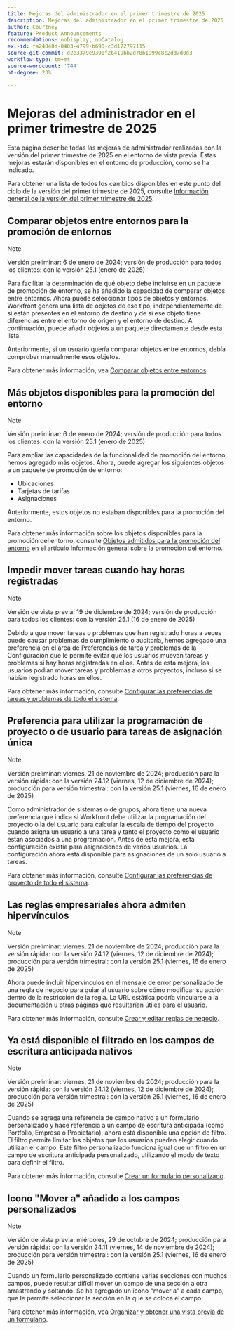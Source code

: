 ```yaml
---
title: Mejoras del administrador en el primer trimestre de 2025
description: Mejoras del administrador en el primer trimestre de 2025
author: Courtney
feature: Product Announcements
recommendations: noDisplay, noCatalog
exl-id: fa24040d-0403-4799-b690-c3d172797115
source-git-commit: d2e3379e9390f2b419bb2d78b1999c8c2dd7d0d3
workflow-type: tm+mt
source-wordcount: '744'
ht-degree: 23%

---
```


# Mejoras del administrador en el primer trimestre de 2025

Esta página describe todas las mejoras de administrador realizadas con la versión del primer trimestre de 2025 en el entorno de vista previa. Estas mejoras estarán disponibles en el entorno de producción, como se ha indicado.

Para obtener una lista de todos los cambios disponibles en este punto del ciclo de la versión del primer trimestre de 2025, consulte [Información general de la versión del primer trimestre de 2025](/help/quicksilver/product-announcements/product-releases/25-q1-release-activity/25-q1-release-overview.md).

## Comparar objetos entre entornos para la promoción de entornos

>[!NOTE]
>
>Versión preliminar: 6 de enero de 2024; versión de producción para todos los clientes: con la versión 25.1 (enero de 2025)

Para facilitar la determinación de qué objeto debe incluirse en un paquete de promoción de entorno, se ha añadido la capacidad de comparar objetos entre entornos. Ahora puede seleccionar tipos de objetos y entornos. Workfront genera una lista de objetos de ese tipo, independientemente de si están presentes en el entorno de destino y de si ese objeto tiene diferencias entre el entorno de origen y el entorno de destino. A continuación, puede añadir objetos a un paquete directamente desde esta lista.

Anteriormente, si un usuario quería comparar objetos entre entornos, debía comprobar manualmente esos objetos.

Para obtener más información, vea [Comparar objetos entre entornos](/help/quicksilver/administration-and-setup/set-up-workfront/workfront-testing-environments/environment-promotion-compare.md).

## Más objetos disponibles para la promoción del entorno

>[!NOTE]
>
>Versión preliminar: 6 de enero de 2024; versión de producción para todos los clientes: con la versión 25.1 (enero de 2025)

Para ampliar las capacidades de la funcionalidad de promoción del entorno, hemos agregado más objetos. Ahora, puede agregar los siguientes objetos a un paquete de promoción de entorno:

* Ubicaciones
* Tarjetas de tarifas
* Asignaciones

Anteriormente, estos objetos no estaban disponibles para la promoción del entorno.

Para obtener más información sobre los objetos disponibles para la promoción del entorno, consulte [Objetos admitidos para la promoción del entorno](/help/quicksilver/administration-and-setup/set-up-workfront/workfront-testing-environments/environment-promotion-in-wf.md#supported-objects-for-environment-promotion) en el artículo Información general sobre la promoción del entorno.

## Impedir mover tareas cuando hay horas registradas

>[!NOTE]
>
>Versión de vista previa: 19 de diciembre de 2024; versión de producción para todos los clientes: con la versión 25.1 (16 de enero de 2025)

Debido a que mover tareas o problemas que han registrado horas a veces puede causar problemas de cumplimiento o auditoría, hemos agregado una preferencia en el área de Preferencias de tarea y problemas de la Configuración que le permite evitar que los usuarios muevan tareas y problemas si hay horas registradas en ellos. Antes de esta mejora, los usuarios podían mover tareas y problemas a otros proyectos, incluso si se habían registrado horas en ellos.

Para obtener más información, consulte [Configurar las preferencias de tareas y problemas de todo el sistema](/help/quicksilver/administration-and-setup/set-up-workfront/configure-system-defaults/set-task-issue-preferences.md).

## Preferencia para utilizar la programación de proyecto o de usuario para tareas de asignación única

>[!NOTE]
>
>Versión preliminar: viernes, 21 de noviembre de 2024; producción para la versión rápida: con la versión 24.12 (viernes, 12 de diciembre de 2024); producción para versión trimestral: con la versión 25.1 (viernes, 16 de enero de 2025)

Como administrador de sistemas o de grupos, ahora tiene una nueva preferencia que indica si Workfront debe utilizar la programación del proyecto o la del usuario para calcular la escala de tiempo del proyecto cuando asigna un usuario a una tarea y tanto el proyecto como el usuario están asociados a una programación. Antes de esta mejora, esta configuración existía para asignaciones de varios usuarios. La configuración ahora está disponible para asignaciones de un solo usuario a tareas.

Para obtener más información, consulte [Configurar las preferencias de proyecto de todo el sistema](/help/quicksilver/administration-and-setup/set-up-workfront/configure-system-defaults/set-project-preferences.md).

## Las reglas empresariales ahora admiten hipervínculos

>[!NOTE]
>
>Versión preliminar: viernes, 21 de noviembre de 2024; producción para la versión rápida: con la versión 24.12 (viernes, 12 de diciembre de 2024); producción para versión trimestral: con la versión 25.1 (viernes, 16 de enero de 2025)

Ahora puede incluir hipervínculos en el mensaje de error personalizado de una regla de negocio para guiar al usuario sobre cómo modificar su acción dentro de la restricción de la regla. La URL estática podría vincularse a la documentación u otras páginas que resultarían útiles para el usuario.

Para obtener más información, consulte [Crear y editar reglas de negocio](/help/quicksilver/administration-and-setup/set-up-workfront/configure-system-defaults/business-rules.md).

## Ya está disponible el filtrado en los campos de escritura anticipada nativos

>[!NOTE]
>
>Versión preliminar: viernes, 21 de noviembre de 2024; producción para la versión rápida: con la versión 24.12 (viernes, 12 de diciembre de 2024); producción para versión trimestral: con la versión 25.1 (viernes, 16 de enero de 2025)

Cuando se agrega una referencia de campo nativo a un formulario personalizado y hace referencia a un campo de escritura anticipada (como Portfolio, Empresa o Propietario), ahora está disponible una opción de filtro. El filtro permite limitar los objetos que los usuarios pueden elegir cuando utilizan el campo. Este filtro personalizado funciona igual que un filtro en un campo de escritura anticipada personalizado, utilizando el modo de texto para definir el filtro.

Para obtener más información, consulte [Crear un formulario personalizado](/help/quicksilver/administration-and-setup/customize-workfront/create-manage-custom-forms/form-designer/design-a-form/design-a-form.md).

## Icono &quot;Mover a&quot; añadido a los campos personalizados

>[!NOTE]
>
>Versión de vista previa: miércoles, 29 de octubre de 2024; producción para versión rápida: con la versión 24.11 (viernes, 14 de noviembre de 2024); producción para versión trimestral: con la versión 25.1 (viernes, 16 de enero de 2025)

Cuando un formulario personalizado contiene varias secciones con muchos campos, puede resultar difícil mover un campo de una sección a otra arrastrando y soltando. Se ha agregado un icono &quot;mover a&quot; a cada campo, que le permite seleccionar la sección en la que se coloca el campo.

Para obtener más información, vea [Organizar y obtener una vista previa de un formulario](/help/quicksilver/administration-and-setup/customize-workfront/create-manage-custom-forms/form-designer/design-a-form/organize-a-form.md).
